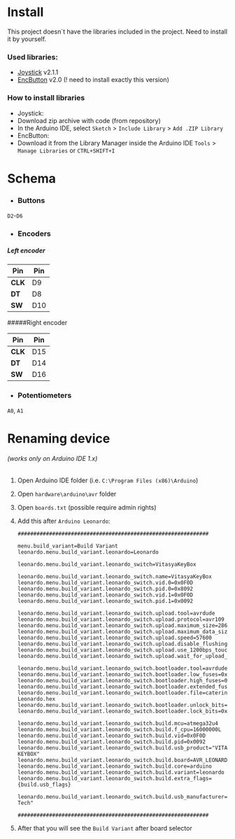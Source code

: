 # Install
This project doesn`t have the libraries included in the project. 
Need to install it by yourself.

### Used libraries:
- [Joystick](https://github.com/MHeironimus/ArduinoJoystickLibrary) v2.1.1
- [EncButton](https://github.com/GyverLibs/EncButton) v2.0 (!  need to install exactly this version)

### How to install libraries
- Joystick:
 - Download zip archive with code (from repository)
 - In the Arduino IDE, select `Sketch` > `Include Library` > `Add .ZIP Library`
- EncButton:
 - Download it from the Library Manager inside the Arduino IDE `Tools` > `Manage Libraries` or `CTRL+SHIFT+I`


# Schema
- ### Buttons
`D2`-`D6`

- ### Encoders

##### Left encoder

| Pin  | Pin   |
| ---- | ----  |
| **CLK** | D9   |
| **DT**   | D8   |
| **SW**  | D10 |

#####Right encoder

| Pin  | Pin   |
| ---- | ----  |
| **CLK** | D15   |
| **DT**   | D14   |
| **SW**  | D16 |

- ### Potentiometers
`A0`, `A1`

# Renaming device
###### (works only on Arduino IDE 1.x)

1. Open Arduino IDE folder (i.e. `C:\Program Files (x86)\Arduino`)
2. Open `hardware\arduino\avr` folder
3. Open `boards.txt` (possible require admin rights)
4.  Add this after `Arduino Leonardo`:

	```
	#############################################################

	menu.build_variant=Build Variant
	leonardo.menu.build_variant.leonardo=Leonardo

	leonardo.menu.build_variant.leonardo_switch=VitasyaKeyBox

	leonardo.menu.build_variant.leonardo_switch.name=VitasyaKeyBox
	leonardo.menu.build_variant.leonardo_switch.vid.0=0x0F0D
	leonardo.menu.build_variant.leonardo_switch.pid.0=0x8092
	leonardo.menu.build_variant.leonardo_switch.vid.1=0x0F0D
	leonardo.menu.build_variant.leonardo_switch.pid.1=0x0092

	leonardo.menu.build_variant.leonardo_switch.upload.tool=avrdude
	leonardo.menu.build_variant.leonardo_switch.upload.protocol=avr109
	leonardo.menu.build_variant.leonardo_switch.upload.maximum_size=28672
	leonardo.menu.build_variant.leonardo_switch.upload.maximum_data_size=2560
	leonardo.menu.build_variant.leonardo_switch.upload.speed=57600
	leonardo.menu.build_variant.leonardo_switch.upload.disable_flushing=true
	leonardo.menu.build_variant.leonardo_switch.upload.use_1200bps_touch=true
	leonardo.menu.build_variant.leonardo_switch.upload.wait_for_upload_port=true

	leonardo.menu.build_variant.leonardo_switch.bootloader.tool=avrdude
	leonardo.menu.build_variant.leonardo_switch.bootloader.low_fuses=0xff
	leonardo.menu.build_variant.leonardo_switch.bootloader.high_fuses=0xd8
	leonardo.menu.build_variant.leonardo_switch.bootloader.extended_fuses=0xcb
	leonardo.menu.build_variant.leonardo_switch.bootloader.file=caterina/Caterina-Leonardo.hex
	leonardo.menu.build_variant.leonardo_switch.bootloader.unlock_bits=0x3F
	leonardo.menu.build_variant.leonardo_switch.bootloader.lock_bits=0x2F

	leonardo.menu.build_variant.leonardo_switch.build.mcu=atmega32u4
	leonardo.menu.build_variant.leonardo_switch.build.f_cpu=16000000L
	leonardo.menu.build_variant.leonardo_switch.build.vid=0x0F0D
	leonardo.menu.build_variant.leonardo_switch.build.pid=0x0092
	leonardo.menu.build_variant.leonardo_switch.build.usb_product="VITASYA KEYBOX"
	leonardo.menu.build_variant.leonardo_switch.build.board=AVR_LEONARDO
	leonardo.menu.build_variant.leonardo_switch.build.core=arduino
	leonardo.menu.build_variant.leonardo_switch.build.variant=leonardo
	leonardo.menu.build_variant.leonardo_switch.build.extra_flags={build.usb_flags}

	leonardo.menu.build_variant.leonardo_switch.build.usb_manufacturer="Vitasya Tech"

	#############################################################
	```
5. After that you will see the `Build Variant` after board selector
